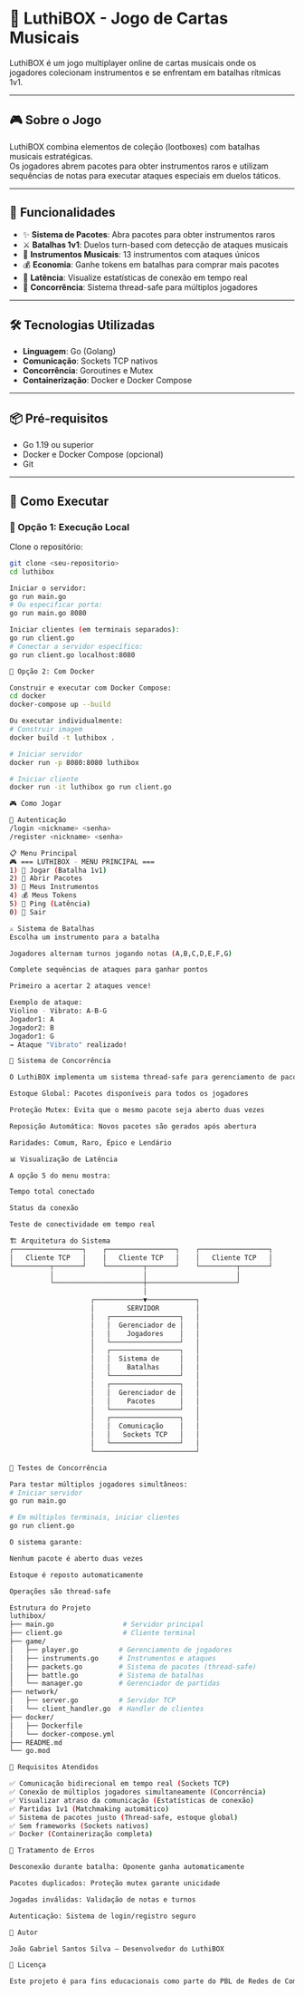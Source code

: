 <!-- 🎵 LuthiBOX - Jogo de Cartas Musicais
LuthiBOX é um jogo multiplayer online de cartas musicais onde os jogadores colecionam instrumentos e se enfrentam em batalhas rítmicas 1v1.

🎮 Sobre o Jogo
LuthiBOX combina elementos de coleção (lootboxes) com batalhas musicais estratégicas. Os jogadores abrem pacotes para obter instrumentos raros e utilizam sequências de notas para executar ataques especiais em duelos táticos.

🚀 Funcionalidades

✨ Sistema de Pacotes: Abra pacotes para obter instrumentos raros
⚔️ Batalhas 1v1: Duelos turn-based com detecção de ataques musicais
🎵 Instrumentos Musicais: 13 instrumentos com ataques únicos
💰 Economia: Ganhe tokens em batalhas para comprar mais pacotes
📡 Latência: Visualize estatísticas de conexão em tempo real
🔄 Concorrência: Sistema thread-safe para múltiplos jogadores

🛠️ Tecnologias Utilizadas

Linguagem: Go (Golang)
Comunicação: Sockets TCP nativos
Concorrência: Goroutines e Mutex
Containerização: Docker e Docker Compose

📦 Pré-requisitos
Go 1.19 ou superior
Docker e Docker Compose (opcional)
Git

🏃 Como Executar

Opção 1: Execução Local

Clone o repositório:
git clone <seu-repositorio>
cd luthibox

Iniciar o Servidor:
go run main.go
# Ou especificar porta:
go run main.go 8080

Iniciar Clientes (em terminais separados):
go run client.go
# Conectar a servidor específico:
go run client.go localhost:8080

Opção 2: Com Docker

Construir e executar com Docker Compose:
cd docker
docker-compose up --build

Ou executar individualmente:
# Construir imagem
docker build -t luthibox .

# Iniciar servidor
docker run -p 8080:8080 luthibox

# Iniciar cliente
docker run -it luthibox go run client.go


Como Jogar

Autenticação
/login <nickname> <senha>
/register <nickname> <senha>

Menu Principal
🎮 === LUTHIBOX - MENU PRINCIPAL ===
1) 🎲 Jogar (Batalha 1v1)
2) 🎁 Abrir Pacotes
3) 🎵 Meus Instrumentos
4) 💰 Meus Tokens
5) 📡 Ping (Latência)
0) 🚪 Sair

Sistema de Batalhas:
Escolha um instrumento para a batalha
Jogadores alternam turnos jogando notas (A,B,C,D,E,F,G)
Complete sequências de ataques para ganhar pontos
Primeiro a acertar 2 ataques vence!

4. Exemplo de Ataque
Violino - Vibrato: A-B-G
Jogador1: A
Jogador2: B  
Jogador1: G
→ Ataque "Vibrato" realizado!

🔧 Sistema de Concorrência
O LuthiBOX implementa um sistema thread-safe para gerenciamento de pacotes:

Estoque Global: Pacotes disponíveis para todos os jogadores
Proteção Mutex: Evita que o mesmo pacote seja aberto duas vezes
Reposição Automática: Novos pacotes são gerados após abertura
Raridades: Comum, Raro, Épico e Lendário

📊 Visualização de Latência
A opção 5 do menu mostra:

Tempo total conectado
Status da conexão
Teste de conectividade em tempo real

Arquitetura do Sistema

┌─────────────────┐    ┌─────────────────┐    ┌─────────────────┐
│   Cliente TCP   │    │   Cliente TCP   │    │   Cliente TCP   │
└─────────┬───────┘    └─────────┬───────┘    └─────────┬───────┘
          │                      │                      │
          └──────────────────────┼──────────────────────┘
                                 │
                    ┌────────────▼────────────┐
                    │        SERVIDOR         │
                    │   ┌─────────────────┐   │
                    │   │  Gerenciador de │   │
                    │   │    Jogadores    │   │
                    │   └─────────────────┘   │
                    │   ┌─────────────────┐   │
                    │   │  Sistema de     │   │
                    │   │    Batalhas     │   │
                    │   └─────────────────┘   │
                    │   ┌─────────────────┐   │
                    │   │  Gerenciador de │   │
                    │   │    Pacotes      │   │
                    │   └─────────────────┘   │
                    │   ┌─────────────────┐   │
                    │   │  Comunicação    │   │
                    │   │   Sockets TCP   │   │
                    │   └─────────────────┘   │
                    └─────────────────────────┘

🧪 Testes de Concorrência
Para testar múltiplos jogadores simultâneos:
# Iniciar servidor
go run main.go

# Em múltiplos terminais, iniciar clientes
go run client.go

O sistema garante:

Nenhum pacote é aberto duas vezes
Estoque é reposto automaticamente
Operações são thread-safe

Estrutura do Projeto

luthibox/
├── main.go                 # Servidor principal
├── client.go               # Cliente terminal
├── game/
│   ├── player.go          # Gerenciamento de jogadores
│   ├── instruments.go     # Instrumentos e ataques
│   ├── packets.go         # Sistema de pacotes (thread-safe)
│   ├── battle.go          # Sistema de batalhas
│   └── manager.go         # Gerenciador de partidas
├── network/
│   ├── server.go          # Servidor TCP
│   └── client_handler.go  # Handler de clientes
├── docker/
│   ├── Dockerfile
│   └── docker-compose.yml
├── README.md
└── go.mod


🎯 Requisitos Atendidos
✅ Comunicação bidirecional em tempo real (Sockets TCP)
✅ Conexão de múltiplos jogadores simultaneamente (Concorrência)
✅ Visualizar atraso da comunicação (Estatísticas de conexão)
✅ Partidas 1v1 (Matchmaking automático)
✅ Sistema de pacotes justo (Thread-safe, estoque global)
✅ Sem frameworks (Sockets nativos)
✅ Docker (Containerização completa)

🐛 Tratamento de Erros
Desconexão durante batalha: Oponente ganha automaticamente
Pacotes duplicados: Proteção mutex garante unicidade
Jogadas inválidas: Validação de notas e turnos
Autenticação: Sistema de login/registro seguro
📝 Autor
João Gabriel Santos Silva - Desenvolvedor do LuthiBOX

📄 Licença
Este projeto é para fins educacionais como parte do PBL de Redes de Computadores. -->

# 🎵 LuthiBOX - Jogo de Cartas Musicais  

LuthiBOX é um jogo multiplayer online de cartas musicais onde os jogadores colecionam instrumentos e se enfrentam em batalhas rítmicas 1v1.  

---

## 🎮 Sobre o Jogo  
LuthiBOX combina elementos de coleção (lootboxes) com batalhas musicais estratégicas.  
Os jogadores abrem pacotes para obter instrumentos raros e utilizam sequências de notas para executar ataques especiais em duelos táticos.  

---

## 🚀 Funcionalidades  
- ✨ **Sistema de Pacotes**: Abra pacotes para obter instrumentos raros  
- ⚔️ **Batalhas 1v1**: Duelos turn-based com detecção de ataques musicais  
- 🎵 **Instrumentos Musicais**: 13 instrumentos com ataques únicos  
- 💰 **Economia**: Ganhe tokens em batalhas para comprar mais pacotes  
- 📡 **Latência**: Visualize estatísticas de conexão em tempo real  
- 🔄 **Concorrência**: Sistema thread-safe para múltiplos jogadores  

---

## 🛠️ Tecnologias Utilizadas  
- **Linguagem**: Go (Golang)  
- **Comunicação**: Sockets TCP nativos  
- **Concorrência**: Goroutines e Mutex  
- **Containerização**: Docker e Docker Compose  

---

## 📦 Pré-requisitos  
- Go 1.19 ou superior  
- Docker e Docker Compose (opcional)  
- Git  

---

## 🏃 Como Executar  

### 🔹 Opção 1: Execução Local  

Clone o repositório:  
```bash
git clone <seu-repositorio>
cd luthibox

Iniciar o servidor:
go run main.go
# Ou especificar porta:
go run main.go 8080

Iniciar clientes (em terminais separados):
go run client.go
# Conectar a servidor específico:
go run client.go localhost:8080

🔹 Opção 2: Com Docker

Construir e executar com Docker Compose:
cd docker
docker-compose up --build

Ou executar individualmente:
# Construir imagem
docker build -t luthibox .

# Iniciar servidor
docker run -p 8080:8080 luthibox

# Iniciar cliente
docker run -it luthibox go run client.go

🎮 Como Jogar

🔑 Autenticação
/login <nickname> <senha>
/register <nickname> <senha>

📋 Menu Principal
🎮 === LUTHIBOX - MENU PRINCIPAL ===
1) 🎲 Jogar (Batalha 1v1)
2) 🎁 Abrir Pacotes
3) 🎵 Meus Instrumentos
4) 💰 Meus Tokens
5) 📡 Ping (Latência)
0) 🚪 Sair

⚔️ Sistema de Batalhas
Escolha um instrumento para a batalha

Jogadores alternam turnos jogando notas (A,B,C,D,E,F,G)

Complete sequências de ataques para ganhar pontos

Primeiro a acertar 2 ataques vence!

Exemplo de ataque:
Violino - Vibrato: A-B-G
Jogador1: A
Jogador2: B
Jogador1: G
→ Ataque "Vibrato" realizado!

🔧 Sistema de Concorrência

O LuthiBOX implementa um sistema thread-safe para gerenciamento de pacotes:

Estoque Global: Pacotes disponíveis para todos os jogadores

Proteção Mutex: Evita que o mesmo pacote seja aberto duas vezes

Reposição Automática: Novos pacotes são gerados após abertura

Raridades: Comum, Raro, Épico e Lendário

📊 Visualização de Latência

A opção 5 do menu mostra:

Tempo total conectado

Status da conexão

Teste de conectividade em tempo real

🏗️ Arquitetura do Sistema
┌─────────────────┐    ┌─────────────────┐    ┌─────────────────┐
│   Cliente TCP   │    │   Cliente TCP   │    │   Cliente TCP   │
└─────────┬───────┘    └─────────┬───────┘    └─────────┬───────┘
          │                      │                      │
          └──────────────────────┼──────────────────────┘
                                 │
                    ┌────────────▼────────────┐
                    │        SERVIDOR         │
                    │   ┌─────────────────┐   │
                    │   │  Gerenciador de │   │
                    │   │    Jogadores    │   │
                    │   └─────────────────┘   │
                    │   ┌─────────────────┐   │
                    │   │  Sistema de     │   │
                    │   │    Batalhas     │   │
                    │   └─────────────────┘   │
                    │   ┌─────────────────┐   │
                    │   │  Gerenciador de │   │
                    │   │    Pacotes      │   │
                    │   └─────────────────┘   │
                    │   ┌─────────────────┐   │
                    │   │  Comunicação    │   │
                    │   │   Sockets TCP   │   │
                    │   └─────────────────┘   │
                    └─────────────────────────┘

🧪 Testes de Concorrência

Para testar múltiplos jogadores simultâneos:
# Iniciar servidor
go run main.go

# Em múltiplos terminais, iniciar clientes
go run client.go

O sistema garante:

Nenhum pacote é aberto duas vezes

Estoque é reposto automaticamente

Operações são thread-safe

Estrutura do Projeto
luthibox/
├── main.go                 # Servidor principal
├── client.go               # Cliente terminal
├── game/
│   ├── player.go          # Gerenciamento de jogadores
│   ├── instruments.go     # Instrumentos e ataques
│   ├── packets.go         # Sistema de pacotes (thread-safe)
│   ├── battle.go          # Sistema de batalhas
│   └── manager.go         # Gerenciador de partidas
├── network/
│   ├── server.go          # Servidor TCP
│   └── client_handler.go  # Handler de clientes
├── docker/
│   ├── Dockerfile
│   └── docker-compose.yml
├── README.md
└── go.mod

🎯 Requisitos Atendidos

✅ Comunicação bidirecional em tempo real (Sockets TCP)
✅ Conexão de múltiplos jogadores simultaneamente (Concorrência)
✅ Visualizar atraso da comunicação (Estatísticas de conexão)
✅ Partidas 1v1 (Matchmaking automático)
✅ Sistema de pacotes justo (Thread-safe, estoque global)
✅ Sem frameworks (Sockets nativos)
✅ Docker (Containerização completa)

🐛 Tratamento de Erros

Desconexão durante batalha: Oponente ganha automaticamente

Pacotes duplicados: Proteção mutex garante unicidade

Jogadas inválidas: Validação de notas e turnos

Autenticação: Sistema de login/registro seguro

📝 Autor

João Gabriel Santos Silva – Desenvolvedor do LuthiBOX

📄 Licença

Este projeto é para fins educacionais como parte do PBL de Redes de Computadores.